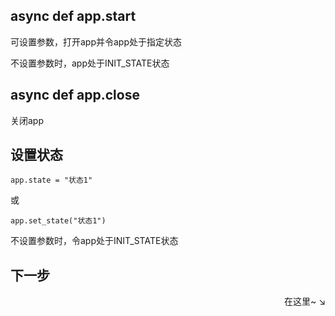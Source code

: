 ## async def app.start
可设置参数，打开app并令app处于指定状态

不设置参数时，app处于INIT_STATE状态

## async def app.close
关闭app

## 设置状态

`app.state = "状态1"`

或

`app.set_state("状态1")`

不设置参数时，令app处于INIT_STATE状态

## 下一步

<div align="right">
    在这里~ ↘
</div>

